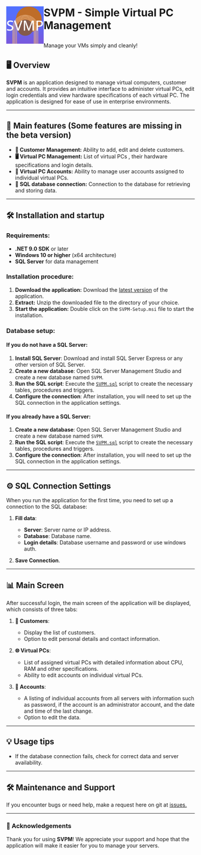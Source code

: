 <h1> <p "font-size:200px;"><img align="left" src="https://github.com/MartinNovan/SVPM-Simple-Virtual-Pc-manegement/blob/main/SVPM/SVPM/Resources/AppIcon/app_icon.png" width="100">SVPM - Simple Virtual PC Management</p> </h1> 
Manage your VMs simply and cleanly!

## 🖥️ Overview

**SVPM** is an application designed to manage virtual computers, customer and accounts. It provides an intuitive interface to administer virtual PCs, edit login credentials and view hardware specifications of each virtual PC. The application is designed for ease of use in enterprise environments.

---

## 🚀 Main features (Some features are missing in the beta version)

- **🔑 Customer Management:** Ability to add, edit and delete customers.
- **🖥️ Virtual PC Management:** List of virtual PCs , their hardware specifications and login details.
- **🔐 Virtual PC Accounts:** Ability to manage user accounts assigned to individual virtual PCs.
- **🔗 SQL database connection:** Connection to the database for retrieving and storing data.

---

## 🛠️ Installation and startup

### Requirements:

- **.NET 9.0 SDK** or later
- **Windows 10 or higher** (x64 architecture)
- **SQL Server** for data management

### Installation procedure:

1. **Download the application:** Download the [latest version](https://github.com/MartinNovan/SVPM-Simple-Virtual-Pc-manegement/releases/latest) of the application.
2. **Extract:** Unzip the downloaded file to the directory of your choice.
3. **Start the application:** Double click on the `SVPM-Setup.msi` file to start the installation.

### Database setup:
#### If you do not have a SQL Server:
1. **Install SQL Server**: Download and install SQL Server Express or any other version of SQL Server.
1. **Create a new database**: Open SQL Server Management Studio and create a new database named `SVPM`.
2. **Run the SQL script**: Execute the [`SVPM.sql`](/SVPM/SVPM/Resources/Scripts/SVPM.sql) script to create the necessary tables, procedures and triggers.
3. **Configure the connection**: After installation, you will need to set up the SQL connection in the application settings.
#### If you already have a SQL Server:
1. **Create a new database**: Open SQL Server Management Studio and create a new database named `SVPM`.
2. **Run the SQL script**: Execute the [`SVPM.sql`](/SVPM/SVPM/Resources/Scripts/SVPM.sql) script to create the necessary tables, procedures and triggers.
3. **Configure the connection**: After installation, you will need to set up the SQL connection in the application settings.
---

## ⚙️ SQL Connection Settings

When you run the application for the first time, you need to set up a connection to the SQL database:

1. **Fill data**:
   - **Server**: Server name or IP address.
   - **Database**: Database name.
   - **Login details**: Database username and password or use windows auth.
   
2. **Save Connection**.

---

## 📊 Main Screen

After successful login, the main screen of the application will be displayed, which consists of three tabs:

1. **👥 Customers**:
   - Display the list of customers.
   - Option to edit personal details and contact information.
   
2. **🌐 Virtual PCs**:
   - List of assigned virtual PCs with detailed information about CPU, RAM and other specifications.
   - Ability to edit accounts on individual virtual PCs.

2. **🔑 Accounts**:
   - A listing of individual accounts from all servers with information such as password, if the account is an administrator account, and the date and time of the last change.
   - Option to edit the data.

---

## 💡 Usage tips

- If the database connection fails, check for correct data and server availability.

---

## 🛠️ Maintenance and Support

If you encounter bugs or need help, make a request here on git at [issues.](https://github.com/MartinNovan/SVPM-Simple-Virtual-Pc-manegement/issues)

---

### 🌟 Acknowledgements

Thank you for using **SVPM**! We appreciate your support and hope that the application will make it easier for you to manage your servers.
